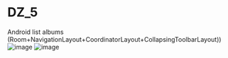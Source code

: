 # DZ_5
Android list albums (Room+NavigationLayout+CoordinatorLayout+CollapsingToolbarLayout))
![image](https://user-images.githubusercontent.com/58872563/76679545-a361f200-660b-11ea-8e70-386cf86e6e58.png)
![image](https://user-images.githubusercontent.com/58872563/76679565-cf7d7300-660b-11ea-8ffc-aaadad83bea7.png)
